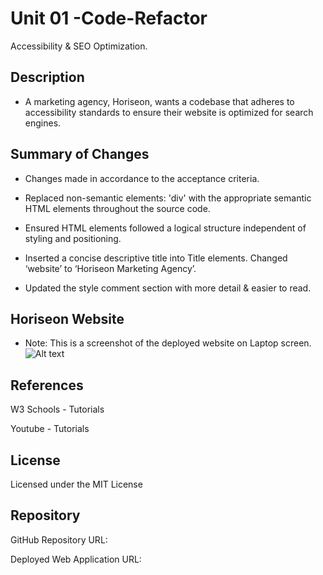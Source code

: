 # Unit 01 -Code-Refactor

Accessibility & SEO Optimization.

## Description

* A marketing agency, Horiseon, wants a codebase that adheres to accessibility standards to ensure their website is optimized for search engines.

## Summary of Changes
* Changes made in accordance to the acceptance criteria.

* Replaced non-semantic elements: 'div' with the appropriate semantic HTML elements throughout the source code. 
* Ensured HTML elements followed a logical structure independent of styling and positioning.
* Inserted a concise descriptive title into Title elements. Changed ‘website’ to ‘Horiseon Marketing Agency’.
* Updated the style comment section with more detail & easier to read.

## Horiseon Website
* Note: This is a screenshot of the deployed website on Laptop screen.
![Alt text](<images/Horison marketing screenshot.png>)



## References

W3 Schools - Tutorials

Youtube - Tutorials

## License 

Licensed under the MIT License

## Repository

GitHub Repository URL: 

Deployed Web Application URL: 
